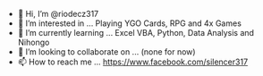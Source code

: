 - 👋 Hi, I’m @riodecz317
- 👀 I’m interested in ... Playing YGO Cards, RPG and 4x Games
- 🌱 I’m currently learning ... Excel VBA, Python, Data Analysis and Nihongo
- 💞️ I’m looking to collaborate on ... (none for now)
- 📫 How to reach me ... https://www.facebook.com/silencer317

<!---
riodecz317/riodecz317 is a ✨ special ✨ repository because its `README.md` (this file) appears on your GitHub profile.
You can click the Preview link to take a look at your changes.
--->
